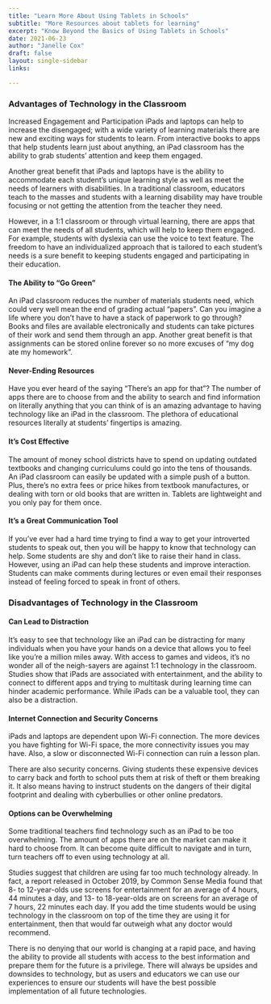 ```yaml
---
title: "Learn More About Using Tablets in Schools"
subtitle: "More Resources about tablets for learning"
excerpt: "Know Beyond the Basics of Using Tablets in Schools"
date: 2021-06-23
author: "Janelle Cox"
draft: false
layout: single-sidebar
links:

---
```


### Advantages of Technology in the Classroom

Increased Engagement and Participation
iPads and laptops can help to increase the disengaged; with a wide variety of learning materials there are new and exciting ways for students to learn. From interactive books to apps that help students learn just about anything, an iPad classroom has the ability to grab students’ attention and keep them engaged.

Another great benefit that iPads and laptops have is the ability to accommodate each student’s unique learning style as well as meet the needs of learners with disabilities. In a traditional classroom, educators teach to the masses and students with a learning disability may have trouble focusing or not getting the attention from the teacher they need.

However, in a 1:1 classroom or through virtual learning, there are apps that can meet the needs of all students, which will help to keep them engaged. For example, students with dyslexia can use the voice to text feature. The freedom to have an individualized approach that is tailored to each student’s needs is a sure benefit to keeping students engaged and participating in their education.

#### The Ability to “Go Green”

An iPad classroom reduces the number of materials students need, which could very well mean the end of grading actual “papers”. Can you imagine a life where you don’t have to have a stack of paperwork to go through? Books and files are available electronically and students can take pictures of their work and send them through an app. Another great benefit is that assignments can be stored online forever so no more excuses of “my dog ate my homework”.

#### Never-Ending Resources

Have you ever heard of the saying “There’s an app for that”? The number of apps there are to choose from and the ability to search and find information on literally anything that you can think of is an amazing advantage to having technology like an iPad in the classroom. The plethora of educational resources literally at students’ fingertips is amazing.

#### It’s Cost Effective

The amount of money school districts have to spend on updating outdated textbooks and changing curriculums could go into the tens of thousands. An iPad classroom can easily be updated with a simple push of a button. Plus, there’s no extra fees or price hikes from textbook manufactures, or dealing with torn or old books that are written in. Tablets are lightweight and you only pay for them once.

#### It’s a Great Communication Tool

If you’ve ever had a hard time trying to find a way to get your introverted students to speak out, then you will be happy to know that technology can help. Some students are shy and don’t like to raise their hand in class. However, using an iPad can help these students and improve interaction. Students can make comments during lectures or even email their responses instead of feeling forced to speak in front of others.

### Disadvantages of Technology in the Classroom

#### Can Lead to Distraction

It’s easy to see that technology like an iPad can be distracting for many individuals when you have your hands on a device that allows you to feel like you’re a million miles away. With access to games and videos, it’s no wonder all of the neigh-sayers are against 1:1 technology in the classroom. Studies show that iPads are associated with entertainment, and the ability to connect to different apps and trying to multitask during learning time can hinder academic performance. While iPads can be a valuable tool, they can also be a distraction.

#### Internet Connection and Security Concerns

iPads and laptops are dependent upon Wi-Fi connection. The more devices you have fighting for Wi-Fi space, the more connectivity issues you may have. Also, a slow or disconnected Wi-Fi connection can ruin a lesson plan.

There are also security concerns. Giving students these expensive devices to carry back and forth to school puts them at risk of theft or them breaking it. It also means having to instruct students on the dangers of their digital footprint and dealing with cyberbullies or other online predators.

#### Options can be Overwhelming

Some traditional teachers find technology such as an iPad to be too overwhelming. The amount of apps there are on the market can make it hard to choose from. It can become quite difficult to navigate and in turn, turn teachers off to even using technology at all.


Studies suggest that children are using far too much technology already. In fact, a report released in October 2019, by Common Sense Media found that 8- to 12-year-olds use screens for entertainment for an average of 4 hours, 44 minutes a day, and 13- to 18-year-olds are on screens for an average of 7 hours, 22 minutes each day. If you add the time students would be using technology in the classroom on top of the time they are using it for entertainment, then that would far outweigh what any doctor would recommend.

There is no denying that our world is changing at a rapid pace, and having the ability to provide all students with access to the best information and prepare them for the future is a privilege. There will always be upsides and downsides to technology, but as users and educators we can use our experiences to ensure our students will have the best possible implementation of all future technologies.
